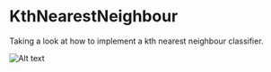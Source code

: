 # KthNearestNeighbour
Taking a look at how to implement a kth nearest neighbour classifier.

![Alt text](Predictions.pngraw=true "Plot of training set and predictions (lighter == correct prediction, darker== incorrect")

